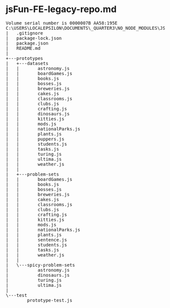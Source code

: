 # jsFun-FE-legacy-repo.md
<pre>
Volume serial number is 0000007B AA58:195E
C:\USERS\LOCALEPSILON\DOCUMENTS\_QUARTER3\NO_NODE_MODULES\JSFUN-FE-LEGACY-REPO
|   .gitignore
|   package-lock.json
|   package.json
|   README.md
|   
+---prototypes
|   +---datasets
|   |       astronomy.js
|   |       boardGames.js
|   |       books.js
|   |       bosses.js
|   |       breweries.js
|   |       cakes.js
|   |       classrooms.js
|   |       clubs.js
|   |       crafting.js
|   |       dinosaurs.js
|   |       kitties.js
|   |       mods.js
|   |       nationalParks.js
|   |       plants.js
|   |       puppers.js
|   |       students.js
|   |       tasks.js
|   |       turing.js
|   |       ultima.js
|   |       weather.js
|   |       
|   +---problem-sets
|   |       boardGames.js
|   |       books.js
|   |       bosses.js
|   |       breweries.js
|   |       cakes.js
|   |       classrooms.js
|   |       clubs.js
|   |       crafting.js
|   |       kitties.js
|   |       mods.js
|   |       nationalParks.js
|   |       plants.js
|   |       sentence.js
|   |       students.js
|   |       tasks.js
|   |       weather.js
|   |       
|   \---spicy-problem-sets
|           astronomy.js
|           dinosaurs.js
|           turing.js
|           ultima.js
|           
\---test
        prototype-test.js
        
</pre>